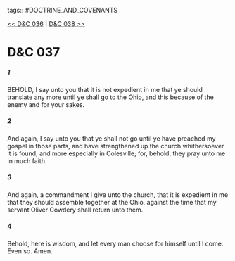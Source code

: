 tags:: #DOCTRINE_AND_COVENANTS

[<< D&C 036](DOCTRINE_AND_COVENANTS/D&C_036.md) | [D&C 038 >>](DOCTRINE_AND_COVENANTS/D&C_038.md)

# D&C 037

##### 1

BEHOLD, I say unto you that it is not expedient in me that ye should translate any more until ye shall go to the Ohio, and this because of the enemy and for your sakes.

##### 2

And again, I say unto you that ye shall not go until ye have preached my gospel in those parts, and have strengthened up the church whithersoever it is found, and more especially in Colesville; for, behold, they pray unto me in much faith.

##### 3

And again, a commandment I give unto the church, that it is expedient in me that they should assemble together at the Ohio, against the time that my servant Oliver Cowdery shall return unto them.

##### 4

Behold, here is wisdom, and let every man choose for himself until I come. Even so. Amen.
